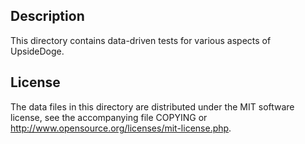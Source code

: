 Description
------------

This directory contains data-driven tests for various aspects of UpsideDoge.

License
--------

The data files in this directory are distributed under the MIT software
license, see the accompanying file COPYING or
http://www.opensource.org/licenses/mit-license.php.

